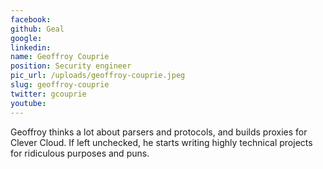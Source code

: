 ```yaml
---
facebook: 
github: Geal
google: 
linkedin: 
name: Geoffroy Couprie
position: Security engineer
pic_url: /uploads/geoffroy-couprie.jpeg
slug: geoffroy-couprie
twitter: gcouprie
youtube: 
---
```

<p>Geoffroy thinks a lot about parsers and protocols, and builds proxies for Clever Cloud. If left unchecked, he starts writing highly technical projects for ridiculous purposes and puns.</p>
